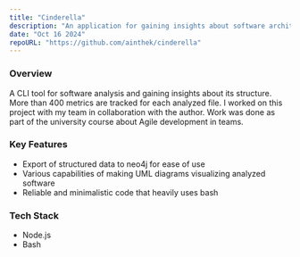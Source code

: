 ```yaml
---
title: "Cinderella"
description: "An application for gaining insights about software architecture."
date: "Oct 16 2024"
repoURL: "https://github.com/ainthek/cinderella"
---
```




### Overview
A CLI tool for software analysis and gaining insights about its structure. More than 400 metrics are tracked for each analyzed file. I worked on this project with my team in collaboration with the author. Work was done as part of the university course about Agile development in teams.

### Key Features
- Export of structured data to neo4j for ease of use
- Various capabilities of making UML diagrams visualizing analyzed software
- Reliable and minimalistic code that heavily uses bash

### Tech Stack
- Node.js
- Bash
